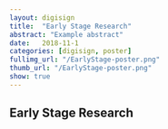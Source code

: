```yaml
---
layout: digisign
title:  "Early Stage Research"
abstract: "Example abstract"
date:   2018-11-1
categories: [digisign, poster]
fullimg_url: "/EarlyStage-poster.png"
thumb_url: "/EarlyStage-poster.png"
show: true
---
```

## Early Stage Research

